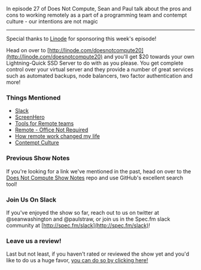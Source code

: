 In episode 27 of Does Not Compute, Sean and Paul talk about the pros and cons to working remotely as a part of a programming team and contempt culture - our intentions are not magic

---

Special thanks to [Linode](http://linode.com/doesnotcompute20) for sponsoring this week's episode!

Head on over to [http://linode.com/doesnotcompute20](http://linode.com/doesnotcompute20) and you'll get $20 towards your own Lightning-Quick SSD Server to do with as you please. You get complete control over your virtual server and they provide a number of great services such as automated backups, node balancers, two factor authentication and more!

### Things Mentioned

* [Slack](https://slack.com/)
* [ScreenHero](https://screenhero.com/)
* [Tools for Remote teams](https://www.producthunt.com/e/tools-for-remote-teams)
* [Remote - Office Not Required](http://37signals.com/remote/)
* [How remote work changed my life](https://justinjackson.ca/remote/)
* [Contempt Culture](http://blog.aurynn.com/86/contempt-culture)

### Previous Show Notes

If you're looking for a link we've mentioned in the past, head on over to the [Does Not Compute Show Notes](https://github.com/seanwash/dnccast-show-notes) repo and use GitHub's excellent search tool!

### Join Us On Slack

If you've enjoyed the show so far, reach out to us on twitter at @seanwashington and @paulstraw, or join us in the Spec.fm slack community at [http://spec.fm/slack](http://spec.fm/slack)!

### Leave us a review!

Last but not least, if you haven't rated or reviewed the show yet and you'd like to do us a huge favor, [you can do so by clicking here!](https://itunes.apple.com/us/podcast/does-not-compute/id1048731980?mt=2)
